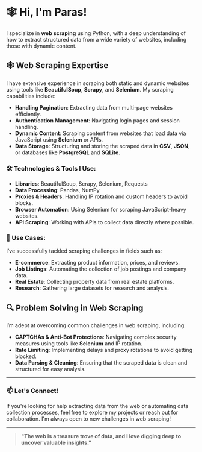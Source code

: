 # 🕸️ Hi, I'm Paras!

I specialize in **web scraping** using Python, with a deep understanding of how to extract structured data from a wide variety of websites, including those with dynamic content.

## 🕸️ Web Scraping Expertise
I have extensive experience in scraping both static and dynamic websites using tools like **BeautifulSoup**, **Scrapy**, and **Selenium**. My scraping capabilities include:
- **Handling Pagination**: Extracting data from multi-page websites efficiently.
- **Authentication Management**: Navigating login pages and session handling.
- **Dynamic Content**: Scraping content from websites that load data via JavaScript using **Selenium** or APIs.
- **Data Storage**: Structuring and storing the scraped data in **CSV**, **JSON**, or databases like **PostgreSQL** and **SQLite**.

### 🛠️ Technologies & Tools I Use:
- **Libraries**: BeautifulSoup, Scrapy, Selenium, Requests
- **Data Processing**: Pandas, NumPy
- **Proxies & Headers**: Handling IP rotation and custom headers to avoid blocks.
- **Browser Automation**: Using Selenium for scraping JavaScript-heavy websites.
- **API Scraping**: Working with APIs to collect data directly where possible.

### 🚀 Use Cases:
I’ve successfully tackled scraping challenges in fields such as:
- **E-commerce**: Extracting product information, prices, and reviews.
- **Job Listings**: Automating the collection of job postings and company data.
- **Real Estate**: Collecting property data from real estate platforms.
- **Research**: Gathering large datasets for research and analysis.

## 🔍 Problem Solving in Web Scraping
I’m adept at overcoming common challenges in web scraping, including:
- **CAPTCHAs & Anti-Bot Protections**: Navigating complex security measures using tools like **Selenium** and IP rotation.
- **Rate Limiting**: Implementing delays and proxy rotations to avoid getting blocked.
- **Data Parsing & Cleaning**: Ensuring that the scraped data is clean and structured for easy analysis.

---

### 📫 Let's Connect!
If you're looking for help extracting data from the web or automating data collection processes, feel free to explore my projects or reach out for collaboration. I'm always open to new challenges in web scraping!

---

> **"The web is a treasure trove of data, and I love digging deep to uncover valuable insights."**
